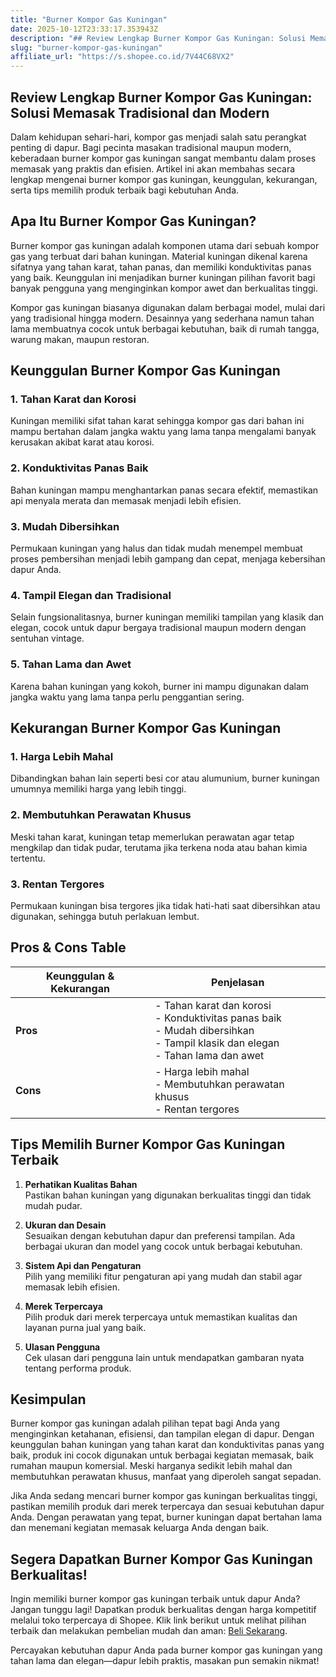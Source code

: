 ```yaml
---
title: "Burner Kompor Gas Kuningan"
date: 2025-10-12T23:33:17.353943Z
description: "## Review Lengkap Burner Kompor Gas Kuningan: Solusi Memasak Tradisional dan Modern..."
slug: "burner-kompor-gas-kuningan"
affiliate_url: "https://s.shopee.co.id/7V44C68VX2"
---
```

## Review Lengkap Burner Kompor Gas Kuningan: Solusi Memasak Tradisional dan Modern

Dalam kehidupan sehari-hari, kompor gas menjadi salah satu perangkat penting di dapur. Bagi pecinta masakan tradisional maupun modern, keberadaan burner kompor gas kuningan sangat membantu dalam proses memasak yang praktis dan efisien. Artikel ini akan membahas secara lengkap mengenai burner kompor gas kuningan, keunggulan, kekurangan, serta tips memilih produk terbaik bagi kebutuhan Anda.

## Apa Itu Burner Kompor Gas Kuningan?

Burner kompor gas kuningan adalah komponen utama dari sebuah kompor gas yang terbuat dari bahan kuningan. Material kuningan dikenal karena sifatnya yang tahan karat, tahan panas, dan memiliki konduktivitas panas yang baik. Keunggulan ini menjadikan burner kuningan pilihan favorit bagi banyak pengguna yang menginginkan kompor awet dan berkualitas tinggi.

Kompor gas kuningan biasanya digunakan dalam berbagai model, mulai dari yang tradisional hingga modern. Desainnya yang sederhana namun tahan lama membuatnya cocok untuk berbagai kebutuhan, baik di rumah tangga, warung makan, maupun restoran.

## Keunggulan Burner Kompor Gas Kuningan

### 1. Tahan Karat dan Korosi
Kuningan memiliki sifat tahan karat sehingga kompor gas dari bahan ini mampu bertahan dalam jangka waktu yang lama tanpa mengalami banyak kerusakan akibat karat atau korosi.

### 2. Konduktivitas Panas Baik
Bahan kuningan mampu menghantarkan panas secara efektif, memastikan api menyala merata dan memasak menjadi lebih efisien.

### 3. Mudah Dibersihkan
Permukaan kuningan yang halus dan tidak mudah menempel membuat proses pembersihan menjadi lebih gampang dan cepat, menjaga kebersihan dapur Anda.

### 4. Tampil Elegan dan Tradisional
Selain fungsionalitasnya, burner kuningan memiliki tampilan yang klasik dan elegan, cocok untuk dapur bergaya tradisional maupun modern dengan sentuhan vintage.

### 5. Tahan Lama dan Awet
Karena bahan kuningan yang kokoh, burner ini mampu digunakan dalam jangka waktu yang lama tanpa perlu penggantian sering.

## Kekurangan Burner Kompor Gas Kuningan

### 1. Harga Lebih Mahal
Dibandingkan bahan lain seperti besi cor atau alumunium, burner kuningan umumnya memiliki harga yang lebih tinggi.

### 2. Membutuhkan Perawatan Khusus
Meski tahan karat, kuningan tetap memerlukan perawatan agar tetap mengkilap dan tidak pudar, terutama jika terkena noda atau bahan kimia tertentu.

### 3. Rentan Tergores
Permukaan kuningan bisa tergores jika tidak hati-hati saat dibersihkan atau digunakan, sehingga butuh perlakuan lembut.

## Pros & Cons Table

| Keunggulan & Kekurangan | Penjelasan                                                          |
|------------------------|----------------------------------------------------------------------|
| **Pros**             | - Tahan karat dan korosi<br>- Konduktivitas panas baik<br>- Mudah dibersihkan<br>- Tampil klasik dan elegan<br>- Tahan lama dan awet         |
| **Cons**             | - Harga lebih mahal<br>- Membutuhkan perawatan khusus<br>- Rentan tergores  |

## Tips Memilih Burner Kompor Gas Kuningan Terbaik

1. **Perhatikan Kualitas Bahan**  
   Pastikan bahan kuningan yang digunakan berkualitas tinggi dan tidak mudah pudar.

2. **Ukuran dan Desain**  
   Sesuaikan dengan kebutuhan dapur dan preferensi tampilan. Ada berbagai ukuran dan model yang cocok untuk berbagai kebutuhan.

3. **Sistem Api dan Pengaturan**  
   Pilih yang memiliki fitur pengaturan api yang mudah dan stabil agar memasak lebih efisien.

4. **Merek Terpercaya**  
   Pilih produk dari merek terpercaya untuk memastikan kualitas dan layanan purna jual yang baik.

5. **Ulasan Pengguna**  
   Cek ulasan dari pengguna lain untuk mendapatkan gambaran nyata tentang performa produk.

## Kesimpulan

Burner kompor gas kuningan adalah pilihan tepat bagi Anda yang menginginkan ketahanan, efisiensi, dan tampilan elegan di dapur. Dengan keunggulan bahan kuningan yang tahan karat dan konduktivitas panas yang baik, produk ini cocok digunakan untuk berbagai kegiatan memasak, baik rumahan maupun komersial. Meski harganya sedikit lebih mahal dan membutuhkan perawatan khusus, manfaat yang diperoleh sangat sepadan.

Jika Anda sedang mencari burner kompor gas kuningan berkualitas tinggi, pastikan memilih produk dari merek terpercaya dan sesuai kebutuhan dapur Anda. Dengan perawatan yang tepat, burner kuningan dapat bertahan lama dan menemani kegiatan memasak keluarga Anda dengan baik.

## Segera Dapatkan Burner Kompor Gas Kuningan Berkualitas!

Ingin memiliki burner kompor gas kuningan terbaik untuk dapur Anda? Jangan tunggu lagi! Dapatkan produk berkualitas dengan harga kompetitif melalui toko terpercaya di Shopee. Klik link berikut untuk melihat pilihan terbaik dan melakukan pembelian mudah dan aman: [Beli Sekarang](https://s.shopee.co.id/7V44C68VX2).

Percayakan kebutuhan dapur Anda pada burner kompor gas kuningan yang tahan lama dan elegan—dapur lebih praktis, masakan pun semakin nikmat!
